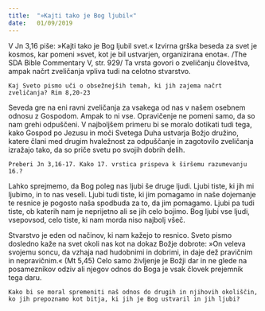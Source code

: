 ```yaml
---
title:  "»Kajti tako je Bog ljubil«"
date:   01/09/2019
---
```


V Jn 3,16 piše: »Kajti tako je Bog ljubil svet.« Izvirna grška beseda za svet je kosmos, kar pomeni »svet, kot je bil ustvarjen, organizirana enota«. /The SDA Bible Commentary V, str. 929/ Ta vrsta govori o zveličanju človeštva, ampak načrt zveličanja vpliva tudi na celotno stvarstvo.

`Kaj Sveto pismo uči o obsežnejših temah, ki jih zajema načrt zveličanja? Rim 8,20-23`

Seveda gre na eni ravni zveličanja za vsakega od nas v našem osebnem odnosu z Gospodom. Ampak to ni vse. Opravičenje ne pomeni samo, da so nam grehi odpuščeni. V najboljšem primeru bi se moralo dotikati tudi tega, kako Gospod po Jezusu in moči Svetega Duha ustvarja Božjo družino, katere člani med drugim hvaležnost za odpuščanje in zagotovilo zveličanja izražajo tako, da so priče svetu po svojih dobrih delih.

`Preberi Jn 3,16-17. Kako 17. vrstica prispeva k širšemu razumevanju 16.?`

Lahko sprejmemo, da Bog poleg nas ljubi še druge ljudi. Ljubi tiste, ki jih mi ljubimo, in to nas veseli. Ljubi tudi tiste, ki jim pomagamo in naše dojemanje te resnice je pogosto naša spodbuda za to, da jim pomagamo. Ljubi pa tudi tiste, ob katerih nam je neprijetno ali se jih celo bojimo. Bog ljubi vse ljudi, vsepovsod, celo tiste, ki nam morda niso najbolj všeč.

Stvarstvo je eden od načinov, ki nam kažejo to resnico. Sveto pismo dosledno kaže na svet okoli nas kot na dokaz Božje dobrote: »On veleva svojemu soncu, da vzhaja nad hudobnimi in dobrimi, in daje dež pravičnim in nepravičnim.« (Mt 5,45) Celo samo življenje je Božji dar in ne glede na posameznikov odziv ali njegov odnos do Boga je vsak človek prejemnik tega daru.

`Kako bi se moral spremeniti naš odnos do drugih in njihovih okoliščin, ko jih prepoznamo kot bitja, ki jih je Bog ustvaril in jih ljubi?`
